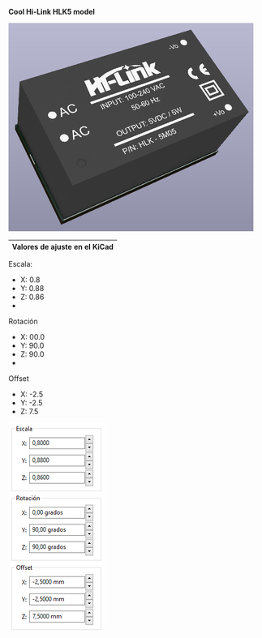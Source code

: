 **Cool Hi-Link HLK5 model**

![Optional Text](../Hi-Link_HLK5/hlk5.png)

| **Valores de ajuste en el KiCad** |
|---|

Escala:
  - X: 0.8
  - Y: 0.88
  - Z: 0.86
  - 
Rotación
  - X: 00.0
  - Y: 90.0
  - Z: 90.0
  - 
Offset
  - X: -2.5
  - Y: -2.5
  - Z: 7.5

![Optional Text](../Hi-Link_HLK5/ajustes.png)
